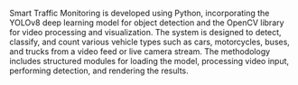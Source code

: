 Smart Traffic Monitoring is developed using Python, incorporating the YOLOv8
deep learning model for object detection and the OpenCV library for video
processing and visualization. The system is designed to detect, classify, and
count various vehicle types such as cars, motorcycles, buses, and trucks from a
video feed or live camera stream. The methodology includes structured modules
for loading the model, processing video input, performing detection, and
rendering the results.

